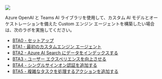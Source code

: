 <div class="cc-lab-toc b-path">
  <img src="/copilot-camp/assets/images/path-icons/B-path-heading.png"></img>
  <div>
    <p>Azure OpenAI と Teams AI ライブラリを使用して、カスタム AI モデルとオーケストレーションを備えた Custom エンジン エージェントを構築したい場合は、次のラボを実施してください。</p>
    <ul>
      <li><a href="/copilot-camp/pages/custom-engine/teams-ai/00-prerequisites/">BTA0 - セットアップ</a></li>
      <li><a href="/copilot-camp/pages/custom-engine/teams-ai/01-custom-engine-agent/">BTA1 - 最初のカスタムエンジン エージェント</a></li>
      <li><a href="/copilot-camp/pages/custom-engine/teams-ai/02-rag/">BTA2 - Azure AI Search にデータをインデックスする</a></li>
      <li><a href="/copilot-camp/pages/custom-engine/teams-ai/03-powered-by-ai/">BTA3 - ユーザー エクスペリエンスを向上させる</a></li>
      <li><a href="/copilot-camp/pages/custom-engine/teams-ai/04-authentication/">BTA4 - シングルサインオン認証を追加する</a></li>
      <li><a href="/copilot-camp/pages/custom-engine/teams-ai/05-actions/">BTA5 - 複雑なタスクを処理するアクションを追加する</a></li>
    </ul>
  </div>
</div>

<script>
(() => {
// This script decorates the table of contents with a "you are here" indicator.
const toc = document.getElementsByClassName('cc-lab-toc');
for (const div of toc) {
    const lis = div.querySelectorAll('li');
    for (const li of lis) {
        const anchor = li.querySelector('a');
        if (location.href.includes(anchor.href)) {
            const span = document.createElement("span");
            span.innerHTML = "YOU&nbsp;ARE&nbsp;HERE";
            li.appendChild(span);
        }
    }    
}
})();
</script>